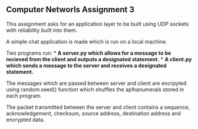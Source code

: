 ## Computer Networls Assignment 3
This assignment asks for an application layer to be built using UDP sockets with reliability built into them.

A simple chat application is made which is run on a local machine.

Two programs run: 
	* **A server.py which allows for a message to be recieved from the client and outputs a designated statement.**
	* **A client.py which sends a message to the server and receives a designated statement.**

The messages which are passed between server and client are encrpyted using random.seed() function which shuffles the aplhanumerals stored in each program.

The packet transmitted between the server and client contains a sequence, acknowledgement, checksum, source address, destination address and encrypted data.
